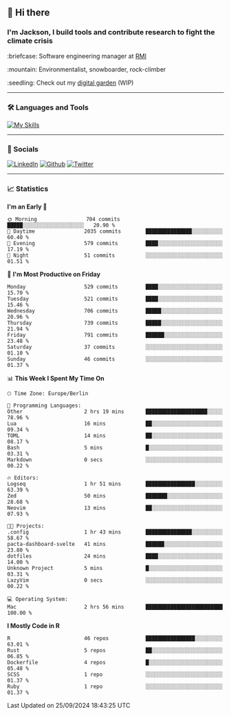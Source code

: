 ## :wave: Hi there
### I'm Jackson, I build tools and contribute research to fight the climate crisis
<p> :briefcase: Software engineering manager at <a href="https://rmi.org/" alt="RMI">RMI</a></p>
<p> :mountain: Environmentalist, snowboarder, rock-climber</p>
<p> :seedling: Check out my <a href="https://jdhoffa.github.io/" alt="digital garden">digital garden</a> (WIP) </p>

---

### :hammer_and_wrench: Languages and Tools

[![My Skills](https://skillicons.dev/icons?i=r,python,rust,docker,svelte,js,neovim,azure,postgresql,kubernetes,html,css&perline=6&theme=dark)](https://skillicons.dev)

---

### :iphone: Socials

[![LinkedIn](https://skillicons.dev/icons?i=linkedin&theme=dark)](https://www.linkedin.com/in/jackson-hoffart/) 
[![Github](https://skillicons.dev/icons?i=github&theme=dark)](https://github.com/jdhoffa) 
[![Twitter](https://skillicons.dev/icons?i=twitter&theme=dark)](https://twitter.com/jdhoffart) 

---

### :chart_with_upwards_trend: Statistics

 
<!--START_SECTION:waka-->
**I'm an Early 🐤** 

```text
🌞 Morning                704 commits         █████░░░░░░░░░░░░░░░░░░░░   20.90 % 
🌆 Daytime                2035 commits        ███████████████░░░░░░░░░░   60.40 % 
🌃 Evening                579 commits         ████░░░░░░░░░░░░░░░░░░░░░   17.19 % 
🌙 Night                  51 commits          ░░░░░░░░░░░░░░░░░░░░░░░░░   01.51 % 
```
📅 **I'm Most Productive on Friday** 

```text
Monday                   529 commits         ████░░░░░░░░░░░░░░░░░░░░░   15.70 % 
Tuesday                  521 commits         ████░░░░░░░░░░░░░░░░░░░░░   15.46 % 
Wednesday                706 commits         █████░░░░░░░░░░░░░░░░░░░░   20.96 % 
Thursday                 739 commits         █████░░░░░░░░░░░░░░░░░░░░   21.94 % 
Friday                   791 commits         ██████░░░░░░░░░░░░░░░░░░░   23.48 % 
Saturday                 37 commits          ░░░░░░░░░░░░░░░░░░░░░░░░░   01.10 % 
Sunday                   46 commits          ░░░░░░░░░░░░░░░░░░░░░░░░░   01.37 % 
```


📊 **This Week I Spent My Time On** 

```text
🕑︎ Time Zone: Europe/Berlin

💬 Programming Languages: 
Other                    2 hrs 19 mins       ████████████████████░░░░░   78.96 % 
Lua                      16 mins             ██░░░░░░░░░░░░░░░░░░░░░░░   09.34 % 
TOML                     14 mins             ██░░░░░░░░░░░░░░░░░░░░░░░   08.17 % 
Bash                     5 mins              █░░░░░░░░░░░░░░░░░░░░░░░░   03.31 % 
Markdown                 0 secs              ░░░░░░░░░░░░░░░░░░░░░░░░░   00.22 % 

🔥 Editors: 
Logseq                   1 hr 51 mins        ████████████████░░░░░░░░░   63.39 % 
Zed                      50 mins             ███████░░░░░░░░░░░░░░░░░░   28.68 % 
Neovim                   13 mins             ██░░░░░░░░░░░░░░░░░░░░░░░   07.93 % 

🐱‍💻 Projects: 
.config                  1 hr 43 mins        ███████████████░░░░░░░░░░   58.67 % 
pacta-dashboard-svelte   41 mins             ██████░░░░░░░░░░░░░░░░░░░   23.80 % 
dotfiles                 24 mins             ████░░░░░░░░░░░░░░░░░░░░░   14.00 % 
Unknown Project          5 mins              █░░░░░░░░░░░░░░░░░░░░░░░░   03.31 % 
LazyVim                  0 secs              ░░░░░░░░░░░░░░░░░░░░░░░░░   00.22 % 

💻 Operating System: 
Mac                      2 hrs 56 mins       █████████████████████████   100.00 % 
```

**I Mostly Code in R** 

```text
R                        46 repos            ████████████████░░░░░░░░░   63.01 % 
Rust                     5 repos             ██░░░░░░░░░░░░░░░░░░░░░░░   06.85 % 
Dockerfile               4 repos             █░░░░░░░░░░░░░░░░░░░░░░░░   05.48 % 
SCSS                     1 repo              ░░░░░░░░░░░░░░░░░░░░░░░░░   01.37 % 
Ruby                     1 repo              ░░░░░░░░░░░░░░░░░░░░░░░░░   01.37 % 
```




 Last Updated on 25/09/2024 18:43:25 UTC
<!--END_SECTION:waka-->
